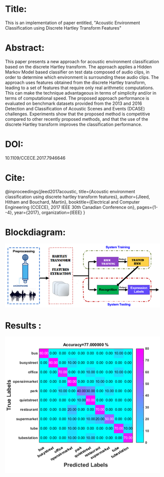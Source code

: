 # Title:
This is an implementation of paper entitled, "Acoustic Environment Classification using Discrete Hartley Transform Features"

# Abstract:
This paper presents a new approach for acoustic environment classification based on the discrete Hartley transform. The approach applies a Hidden Markov Model based classifier on test data composed of audio clips, in order to determine which environment is surrounding these audio clips. The approach uses features obtained from the discrete Hartley transform, leading to a set of features that require only real arithmetic computations. This can make the technique advantageous in terms of simplicity and/or in terms of computational speed. The proposed approach performance is evaluated on benchmark datasets provided from the 2013 and 2016 Detection and Classification of Acoustic Scenes and Events (DCASE) challenges. Experiments show that the proposed method is competitive compared to other recently proposed methods, and that the use of the discrete Hartley transform improves the classification performance.

# DOI: 
10.1109/CCECE.2017.7946646

# Cite: 
 @inproceedings{jleed2017acoustic,
   title={Acoustic environment classification using discrete hartley transform features},
   author={Jleed, Hitham and Bouchard, Martin},
   booktitle={Electrical and Computer Engineering (CCECE), 2017 IEEE 30th Canadian Conference on},
   pages={1--4},
   year={2017},
   organization={IEEE}
 }
 
 # Blockdiagram:
 ![alt text](https://github.com/hjleed/Acoustic-Environment-Classification-using-Discrete-Hartley-Transform-Features/blob/master/img/Picture1.png)

# Results :
![alt text](https://github.com/hjleed/Acoustic-Environment-Classification-using-Discrete-Hartley-Transform-Features/blob/master/img/Picture2.png)
